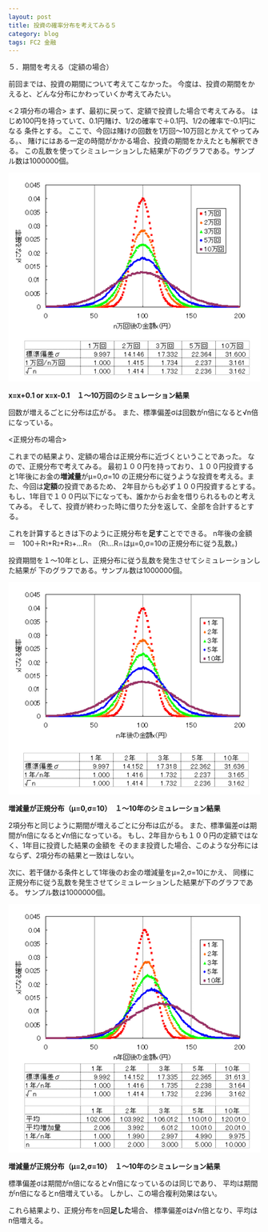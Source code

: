 ```yaml
---
layout: post
title: 投資の確率分布を考えてみる５
category: blog
tags: FC2 金融
---
```


５．期間を考える（定額の場合）

前回までは、投資の期間について考えてこなかった。
今度は、投資の期間をかえると、どんな分布にかわっていくか考えてみたい。

<２項分布の場合>
まず、最初に戻って、定額で投資した場合で考えてみる。
はじめ100円を持っていて、0.1円賭け、1/2の確率で＋0.1円、1/2の確率で-0.1円になる
条件とする。
ここで、今回は賭けの回数を1万回～10万回とかえてやってみる。、
賭けにはある一定の時間がかかる場合、投資の期間をかえたとも解釈できる。
この乱数を使ってシミュレーションした結果が下のグラフである。サンプル数は1000000個。

![image](/images/2008nukoriki/e10-1.gif)

<strong>x=x+0.1 or x=x-0.1　１～10万回のシミュレーション結果</strong>

回数が増えるごとに分布は広がる。
また、標準偏差σは回数がn倍になると√n倍になっている。


<正規分布の場合>

これまでの結果より、定額の場合は正規分布に近づくということであった。
なので、正規分布で考えてみる。
最初１００円を持っており、１００円投資すると1年後にお金の<strong>増減量</strong>がμ=0,σ=10
の正規分布に従うような投資を考える。また、今回は<strong>定額</strong>の投資であるため、
2年目からも必ず１００円投資するとする。
もし、1年目で１００円以下になっても、誰かからお金を借りられるものと考えてみる。
そして、投資が終わった時に借りた分を返して、全部を合計するとする。

これを計算するときは下のように正規分布を<strong>足す</strong>ことでできる。
n年後の金額　＝　100＋R<span style="font-size:x-small;">1</span>+R<span style="font-size:x-small;">2</span>+R<span style="font-size:x-small;">3</span>+…R<span style="font-size:x-small;">ｎ</span>
（R<span style="font-size:x-small;">1</span>…R<span style="font-size:x-small;">ｎ</span>はμ=0,σ=10の正規分布に従う乱数。)

投資期間を１～10年とし、正規分布に従う乱数を発生させてシミュレーションした結果が
下のグラフである。サンプル数は1000000個。

![image](/images/2008nukoriki/e10-2.gif)

<strong>増減量が正規分布（μ=0,σ=10）　１～10年のシミュレーション結果</strong>

2項分布と同じように期間が増えるごとに分布は広がる。
また、標準偏差σは期間がn倍になると√n倍になっている。
もし、2年目からも１００円の定額ではなく、1年目に投資した結果の金額を
そのまま投資した場合、このような分布にはならず、2項分布の結果と一致はしない。


次に、若干儲かる条件として1年後のお金の増減量をμ=2,σ=10にかえ、
同様に正規分布に従う乱数を発生させてシミュレーションした結果が下のグラフである。
サンプル数は1000000個。

![image](/images/2008nukoriki/e10-3.gif)

<strong>増減量が正規分布（μ=2,σ=10）　１～10年のシミュレーション結果</strong>

標準偏差σは期間がn倍になると√n倍になっているのは同じであり、
平均は期間がn倍になるとn倍増えている。
しかし、この場合複利効果はない。

これら結果より、正規分布をn回<strong>足した</strong>場合、
標準偏差σは√n倍となり、平均はn倍増える。

